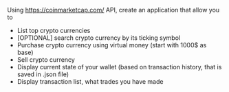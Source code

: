 Using https://coinmarketcap.com/ API, create an application that allow you to
- List top crypto currencies
- [OPTIONAL] search crypto currency by its ticking symbol
- Purchase crypto currency using virtual money (start with 1000$ as base)
- Sell crypto currency
- Display current state of your wallet (based on transaction history, that is saved in .json file)
- Display transaction list, what trades you have made